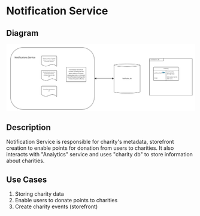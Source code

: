 # Notification Service

## Diagram

![Notification Service](../../assets/notification_services.jpg)

## Description

Notification Service is responsible for charity's metadata, storefront creation to enable points for donation from users to charities. It also interacts with "Analytics" service and uses "charity db" to store information about charities.

## Use Cases

1. Storing charity data 
2. Enable users to donate points to charities
3. Create charity events (storefront) 